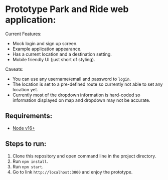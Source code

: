 # Prototype Park and Ride web application:

Current Features:
* Mock login and sign up screen.
* Example application appearance.
* Has a current location and a destination setting.
* Mobile friendly UI (just short of styling).

Caveats:
* You can use any username/email and password to `login`.
* The location is set to a pre-defined route so currently not able to set any location yet.
* Currently most of the dropdown information is hard-coded so information displayed on map and dropdown may not be accurate.

## Requirements:
* [Node v16+](https://nodejs.org/en/download/)

## Steps to run:
1. Clone this repository and open command line in the project directory.
2. Run `npm install`.
3. Run `npm start`.
4. Go to link `http://localhost:3000` and enjoy the prototype.
